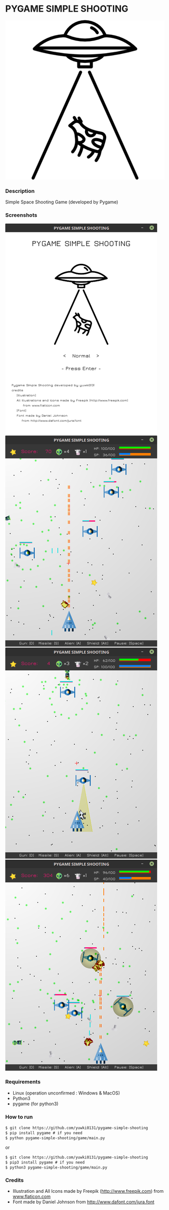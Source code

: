 # PYGAME SIMPLE SHOOTING

![image](https://github.com/yuwki0131/pygame-simple-shooting/raw/master/pictures/title_img.png)

### Description

 Simple Space Shooting Game (developed by Pygame)

### Screenshots

![start screen](https://github.com/yuwki0131/pygame-simple-shooting/raw/master/pictures/start_screen.png)
![game play image 1](https://github.com/yuwki0131/pygame-simple-shooting/raw/master/pictures/game_play.png)
![game play image 2](https://github.com/yuwki0131/pygame-simple-shooting/raw/master/pictures/game_play2.png)
![game play image 3](https://github.com/yuwki0131/pygame-simple-shooting/raw/master/pictures/game_play3.png)

### Requirements

* Linux (operation unconfirmed : Windows & MacOS)
* Python3
* pygame (for python3)

### How to run

```
$ git clone https://github.com/yuwki0131/pygame-simple-shooting
$ pip install pygame # if you need
$ python pygame-simple-shooting/game/main.py
```

or

```
$ git clone https://github.com/yuwki0131/pygame-simple-shooting
$ pip3 install pygame # if you need
$ python3 pygame-simple-shooting/game/main.py
```

### Credits
* Illustration and All Icons made by Freepik (http://www.freepik.com) from www.flaticon.com
* Font made by Daniel Johnson from http://www.dafont.com/jura.font
